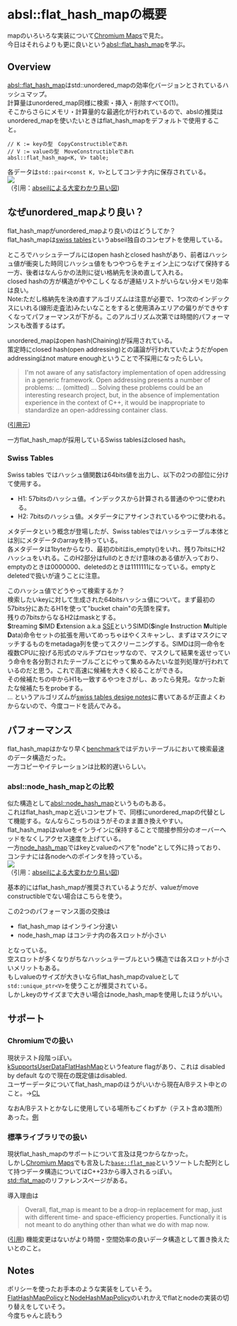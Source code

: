 # absl::flat_hash_mapの概要

mapのいろいろな実装について[Chromium Maps](/docs/day39.md)で見た。  
今日はそれらよりも更に良いという[absl::flat_hash_map](https://source.chromium.org/chromium/chromium/src/+/main:third_party/abseil-cpp/absl/container/flat_hash_map.h)を学ぶ。


## Overview
[absl::flat_hash_map](https://source.chromium.org/chromium/chromium/src/+/main:third_party/abseil-cpp/absl/container/flat_hash_map.h)はstd::unordered_mapの効率化バージョンとされているハッシュマップ。  
計算量はunordered_map同様に検索・挿入・削除すべてO(1)。  
そこからさらにメモリ・計算量的な最適化が行われているので、abslの推奨はunordered_mapを使いたいときはflat_hash_mapをデフォルトで使用すること。

```cpp=
// K := keyの型　CopyConstructibleであれ
// V := valueの型　MoveConstructibleであれ
absl::flat_hash_map<K, V> table;
```
各データは`std::pair<const K, V>`としてコンテナ内に保存されている。  
![](https://hackmd.io/_uploads/BJPEi0ssh.png)  
（引用：[abseilによる大変わかり易い図](https://abseil.io/tips/136))

## なぜunordered_mapより良い？
flat_hash_mapがunordered_mapより良いのはどうしてか？  
flat_hash_mapは[swiss tables](https://abseil.io/about/design/swisstables)というabseil独自のコンセプトを使用している。

ところでハッシュテーブルにはopen hashとclosed hashがあり、前者はハッシュ値が衝突した時同じハッシュ値をもつやつらをチェイン上につなげて保持する一方、後者はなんらかの法則に従い格納先を決め直して入れる。  
closed hashの方が構造がややこしくなるが連結リストがいらない分メモリ効率は良い。  
Note:ただし格納先を決め直すアルゴリズムは注意が必要で、1つ次のインデックスにいれる(線形走査法)みたいなことをすると使用済みエリアの偏りができやすくなってパフォーマンスが下がる。このアルゴリズム次第では時間的パフォーマンスも改善するはず。

unordered_mapはopen hash(Chaining)が採用されている。  
策定時にclosed hash(open addressing)との議論が行われていたようだがopen addressingはnot mature enoughということで不採用になったらしい。
> I'm not aware of any satisfactory implementation of open addressing in a generic framework. Open addressing presents a number of problems:
... (omitted) ...
Solving these problems could be an interesting research project, but, in the absence of implementation experience in the context of C++, it would be inappropriate to standardize an open-addressing container class.

([引用元](https://www.open-std.org/jtc1/sc22/wg21/docs/papers/2003/n1456.html))

一方flat_hash_mapが採用しているSwiss tablesはclosed hash。

### Swiss Tables
Swiss tables ではハッシュ値関数は64bits値を出力し、以下の2つの部位に分けて使用する。
* H1: 57bitsのハッシュ値。インデックスから計算される普通のやつに使われる。
* H2: 7bitsのハッシュ値。メタデータにアサインされているやつに使われる。

メタデータという概念が登場したが、Swiss tablesではハッシュテーブル本体とは別にメタデータのarrayを持っている。  
各メタデータは1byteからなり、最初のbitはis_empty()をいれ、残り7bitsにH2ハッシュをいれる。このH2部分はfullのときだけ意味のある値が入っており、emptyのときは0000000、deletedのときは1111111になっている。emptyとdeletedで扱いが違うことに注意。

このハッシュ値でどうやって検索するか？  
検索したいkeyに対して生成された64bitsハッシュ値について。まず最初の57bits分にあたるH1を使って"bucket chain"の先頭を探す。  
残りの7bitsからなるH2はmaskとする。  
**S**treaming **S**IMD **E**xtension a.k.a [SSE](https://en.wikipedia.org/wiki/Streaming_SIMD_Extensions)というSIMD(**S**ingle **I**nstruction **M**ultiple **D**ata)命令セットの拡張を用いてめっちゃはやくスキャンし、まずはマスクにマッチするものをmetadaga列を使ってスクリーニングする。SIMDは同一命令を複数CPUに投げる形式のマルチプロセッサなので、マスクして結果を返せっていう命令を各分割されたテーブルごとにやって集めるみたいな並列処理が行われているのだと思う。これで高速に候補を大きく絞ることができる。  
その候補たちの中からH1も一致するやつをさがし、あったら発見。なかった新たな候補たちをprobeする。  
... というアルゴリズムが[swiss tables desige notes](https://abseil.io/about/design/swisstables)に書いてあるが正直よくわからないので、今度コードを読んでみる。


## パフォーマンス
flat_hash_mapはかなり早く[benchmark](https://martin.ankerl.com/2022/08/27/hashmap-bench-01/#abslflat_hash_map-)ではデカいテーブルにおいて検索最速のデータ構造だった。  
一方コピーやイテレーションは比較的遅いらしい。

### absl::node_hash_mapとの比較
似た構造として[absl::node_hash_map](https://source.chromium.org/chromium/chromium/src/+/main:third_party/abseil-cpp/absl/container/node_hash_map.h)というものもある。  
これはflat_hash_mapと近いコンセプトで、同様にunordered_mapの代替として機能する。なんならこっちのほうがそのまま置き換えやすい。  
flat_hash_mapはvalueをインラインに保持することで間接参照分のオーバーヘッドをなくしアクセス速度を上げている。  
一方[node_hash_map](https://source.chromium.org/chromium/chromium/src/+/main:third_party/abseil-cpp/absl/container/node_hash_map.h)ではkeyとvalueのペアを"node"として外に持っており、コンテナには各nodeへのポインタを持っている。    
![](https://hackmd.io/_uploads/rkka5Ass3.png)  
（引用：[abseilによる大変わかり易い図](https://abseil.io/tips/136))

基本的にはflat_hash_mapが推奨されているようだが、valueがmove constructibleでない場合はこちらを使う。

この2つのパフォーマンス面の交換は  
* flat_hash_map はインライン分速い
* node_hash_map はコンテナ内の各スロットが小さい

となっている。  
空スロットが多くなりがちなハッシュテーブルという構造では各スロットが小さいメリットもある。  
もしvalueのサイズが大きいならflat_hash_mapのvalueとして`std::unique_ptr<V>`を使うことが推奨されている。  
しかしkeyのサイズまで大きい場合はnode_hash_mapを使用したほうがいい。

## サポート
### Chromiumでの扱い
現状テスト段階っぽい。  
[kSupportsUserDataFlatHashMap](https://source.chromium.org/chromium/chromium/src/+/refs/heads/main:base/features.cc;l=31;drc=1d33943ee5bbb63e8f0ef1d1ebf3a16705533ec4)というfeature flagがあり、これは disabled by default なので現在の既定値はdisabled.  
ユーザーデータについてflat_hash_mapのほうがいいから現在A/Bテスト中とのこと。→[CL](https://chromium-review.googlesource.com/c/chromium/src/+/4136838)

なおA/Bテストとかなしに使用している場所もごくわずか（テスト含め3箇所）あった。[例](https://source.chromium.org/chromium/chromium/src/+/main:chrome/browser/chromeos/policy/dlp/dlp_copy_or_move_hook_delegate.h;l=57;drc=c4ed13bd93652fd14b2a7a6de222c92137f5ea84)

### 標準ライブラリでの扱い
現状flat_hash_mapのサポートについて言及は見つからなかった。  
しかし[Chromium Maps](/docs/day39.md)でも言及した[`base::flat_map`](https://source.chromium.org/chromium/chromium/src/+/main:base/containers/flat_map.h)というソートした配列として持つデータ構造についてはC++23から導入されるっぽい。  
[std::flat_map](https://cpprefjp.github.io/reference/flat_map.html)のリファレンスページがある。

導入理由は
> Overall, flat_map is meant to be a drop-in replacement for map, just with different time- and space-efficiency properties. Functionally it is not meant to do anything other than what we do with map now.

([引用](https://www.open-std.org/jtc1/sc22/wg21/docs/papers/2017/p0429r3.pdf))
機能変更はないがより時間・空間効率の良いデータ構造として置き換えたいとのこと。

## Notes
ポリシーを使ったお手本のような実装をしていそう。  
[FlatHashMapPolicy](https://source.chromium.org/chromium/chromium/src/+/main:third_party/abseil-cpp/absl/container/flat_hash_map.h;l=564;drc=7a93809c02fc40a8c6cfccba456a974b92b4352e)と[NodeHashMapPolicy](https://source.chromium.org/chromium/chromium/src/+/main:third_party/abseil-cpp/absl/container/node_hash_map.h;l=548;drc=7a93809c02fc40a8c6cfccba456a974b92b4352e)のいれかえでflatとnodeの実装の切り替えをしていそう。  
今度ちゃんと読もう
